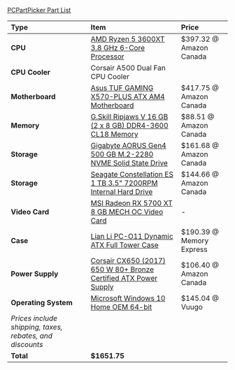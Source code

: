 [PCPartPicker Part List](https://ca.pcpartpicker.com/list/PhPQKp)

Type|Item|Price
:----|:----|:----
**CPU** | [AMD Ryzen 5 3600XT 3.8 GHz 6-Core Processor](https://ca.pcpartpicker.com/product/7sFKHx/amd-ryzen-5-3600xt-38-ghz-6-core-processor-100-100000281box) | $397.32 @ Amazon Canada
**CPU Cooler**| Corsair A500 Dual Fan CPU Cooler|
**Motherboard** | [Asus TUF GAMING X570-PLUS ATX AM4 Motherboard](https://ca.pcpartpicker.com/product/whMTwP/asus-tuf-gaming-x570-plus-atx-am4-motherboard-tuf-gaming-x570-plus) | $417.75 @ Amazon Canada
**Memory** | [G.Skill Ripjaws V 16 GB (2 x 8 GB) DDR4-3600 CL18 Memory](https://ca.pcpartpicker.com/product/n6RgXL/gskill-ripjaws-v-16-gb-2-x-8-gb-ddr4-3600-memory-f4-3600c18d-16gvk) | $88.51 @ Amazon Canada
**Storage** | [Gigabyte AORUS Gen4 500 GB M.2-2280 NVME Solid State Drive](https://ca.pcpartpicker.com/product/nPjNnQ/gigabyte-aorus-gen4-500-gb-m2-2280-nvme-solid-state-drive-gp-ag4500g) | $161.68 @ Amazon Canada
**Storage** | [Seagate Constellation ES 1 TB 3.5" 7200RPM Internal Hard Drive](https://ca.pcpartpicker.com/product/ZwsKHx/seagate-internal-hard-drive-st1000nm0011) | $144.66 @ Amazon Canada
**Video Card** | [MSI Radeon RX 5700 XT 8 GB MECH OC Video Card](https://ca.pcpartpicker.com/product/HWbCmG/msi-radeon-rx-5700-xt-8-gb-mech-oc-video-card-rx-5700-xt-mech-oc) |-
**Case** | [Lian Li PC-O11 Dynamic ATX Full Tower Case](https://ca.pcpartpicker.com/product/Hwkj4D/lian-li-pc-o11dx-atx-full-tower-case-pc-o11dx) | $190.39 @ Memory Express
**Power Supply** | [Corsair CX650 (2017) 650 W 80+ Bronze Certified ATX Power Supply](https://ca.pcpartpicker.com/product/3F2rxr/corsair-cx-2017-650w-80-bronze-certified-atx-power-supply-cp-9020122-na) | $106.40 @ Amazon Canada
**Operating System** | [Microsoft Windows 10 Home OEM 64-bit](https://ca.pcpartpicker.com/product/wtgPxr/microsoft-os-kw900140) | $145.04 @ Vuugo  
 | *Prices include shipping, taxes, rebates, and discounts* |
 | **Total** | **$1651.75**
